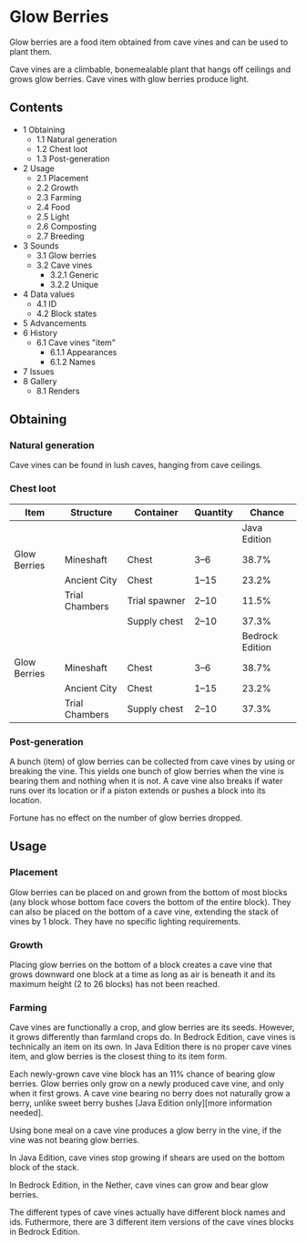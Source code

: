 # Glow Berries
Glow berries are a food item obtained from cave vines and can be used to plant them.

Cave vines are a climbable, bonemealable plant that hangs off ceilings and grows glow berries. Cave vines with glow berries produce light.

## Contents
- 1 Obtaining
	- 1.1 Natural generation
	- 1.2 Chest loot
	- 1.3 Post-generation
- 2 Usage
	- 2.1 Placement
	- 2.2 Growth
	- 2.3 Farming
	- 2.4 Food
	- 2.5 Light
	- 2.6 Composting
	- 2.7 Breeding
- 3 Sounds
	- 3.1 Glow berries
	- 3.2 Cave vines
		- 3.2.1 Generic
		- 3.2.2 Unique
- 4 Data values
	- 4.1 ID
	- 4.2 Block states
- 5 Advancements
- 6 History
	- 6.1 Cave vines "item"
		- 6.1.1 Appearances
		- 6.1.2 Names
- 7 Issues
- 8 Gallery
	- 8.1 Renders

## Obtaining
### Natural generation
Cave vines can be found in lush caves, hanging from cave ceilings.


### Chest loot
| Item         | Structure      | Container     | Quantity | Chance          |
|--------------|----------------|---------------|----------|-----------------|
|              |                |               |          | Java Edition    |
| Glow Berries | Mineshaft      | Chest         | 3–6      | 38.7%           |
|              | Ancient City   | Chest         | 1–15     | 23.2%           |
|              | Trial Chambers | Trial spawner | 2–10     | 11.5%           |
|              |                | Supply chest  | 2–10     | 37.3%           |
|              |                |               |          | Bedrock Edition |
| Glow Berries | Mineshaft      | Chest         | 3–6      | 38.7%           |
|              | Ancient City   | Chest         | 1–15     | 23.2%           |
|              | Trial Chambers | Supply chest  | 2–10     | 37.3%           |

### Post-generation
A bunch (item) of glow berries can be collected from cave vines by using or breaking the vine. This yields one bunch of glow berries when the vine is bearing them and nothing when it is not. A cave vine also breaks if water runs over its location or if a piston extends or pushes a block into its location.

Fortune has no effect on the number of glow berries dropped.

## Usage
### Placement
Glow berries can be placed on and grown from the bottom of most blocks (any block whose bottom face covers the bottom of the entire block). They can also be placed on the bottom of a cave vine, extending the stack of vines by 1 block. They have no specific lighting requirements.

### Growth
Placing glow berries on the bottom of a block creates a cave vine that grows downward one block at a time as long as air is beneath it and its maximum height (2 to 26 blocks) has not been reached.

### Farming
Cave vines are functionally a crop, and glow berries are its seeds. However, it grows differently than farmland crops do. In Bedrock Edition, cave vines is technically an item on its own. In Java Edition there is no proper cave vines item, and glow berries is the closest thing to its item form.

Each newly-grown cave vine block has an 11% chance of bearing glow berries. Glow berries only grow on a newly produced cave vine, and only when it first grows. A cave vine bearing no berry does not naturally grow a berry, unlike sweet berry bushes ‌[Java Edition  only][more information needed].

Using bone meal on a cave vine produces a glow berry in the vine, if the vine was not bearing glow berries. 

In Java Edition, cave vines stop growing if shears are used on the bottom block of the stack.

In Bedrock Edition, in the Nether, cave vines can grow and bear glow berries.

The different types of cave vines actually have different block names and ids. Futhermore, there are 3 different item versions of the cave vines blocks in Bedrock Edition.

